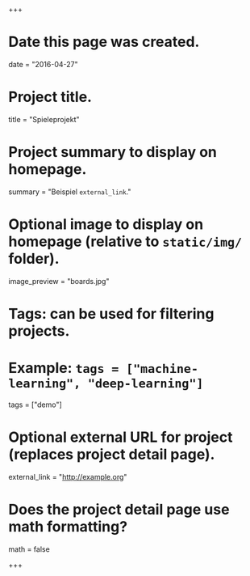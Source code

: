 +++
# Date this page was created.
date = "2016-04-27"

# Project title.
title = "Spieleprojekt"

# Project summary to display on homepage.
summary = "Beispiel `external_link`."

# Optional image to display on homepage (relative to `static/img/` folder).
image_preview = "boards.jpg"

# Tags: can be used for filtering projects.
# Example: `tags = ["machine-learning", "deep-learning"]`
tags = ["demo"]

# Optional external URL for project (replaces project detail page).
external_link = "http://example.org"

# Does the project detail page use math formatting?
math = false

+++
